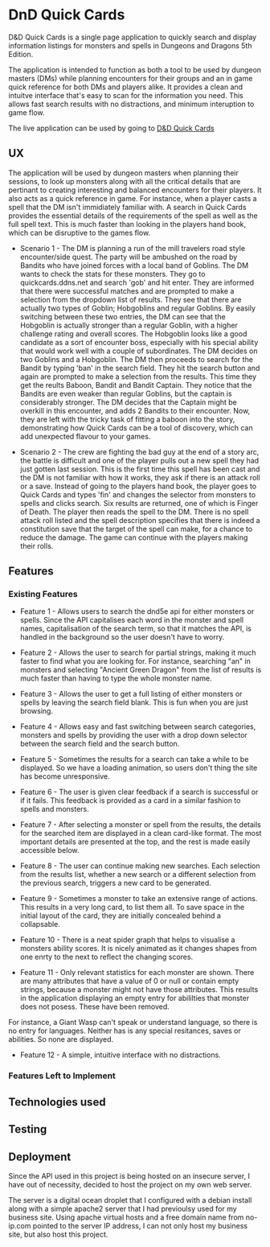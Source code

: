# DnD Quick Cards

D&D Quick Cards is a single page application to quickly search and display information listings for monsters and spells in Dungeons and Dragons 5th Edition. 

The application is intended to function as both a tool to be used by dungeon masters (DMs) while planning encounters for their groups and an in game quick reference for both DMs and players alike. It provides a clean and intuitve interface that's easy to scan for the information you need. This allows fast search results with no distractions, and minimum interuption to game flow. 

The live application can be used by going to [D&D Quick Cards](http://quickcards.ddns.net)


## UX

The application will be used by dungeon masters when planning their sessions, to look up monsters along with all the critical details that are pertinant to creating interesting and balanced encounters for their players. It also acts as a quick reference in game. For instance, when a player casts a spell that the DM isn't immidiately familiar with. A search in Quick Cards provides the essential details of the requirements of the spell as well as the full spell text. This is much faster than looking in the players hand book, which can be disruptive to the games flow.

- Scenario 1 - The DM is planning a run of the mill travelers road style encounter/side quest. The party will be ambushed on the road by Bandits who have joined forces with a local band of Goblins. The DM wants to check the stats for these monsters. They go to quickcards.ddns.net and search 'gob' and hit enter. They are informed that there were successful matches and are prompted to make a selection from the dropdown list of results. They see that there are actually two types of Goblin; Hobgoblins and regular Goblins. By easily switching between these two entries, the DM can see that the Hobgoblin is actually stronger than a regular Goblin, with a higher challenge rating and overall scores. The Hobgoblin looks like a good candidate as a sort of encounter boss, especially with his special ability that would work well with a couple of subordinates. The DM decides on two Goblins and a Hobgoblin. The DM then proceeds to search for the Bandit by typing 'ban' in the search field. They hit the search button and again are prompted to make a selection from the results. This time they get the reults Baboon, Bandit and Bandit Captain. They notice that the Bandits are even weaker than regular Goblins, but the captain is considerably stronger. The DM decides that the Captain might be overkill in this encounter, and adds 2 Bandits to their encounter. Now, they are left with the tricky task of fitting a baboon into the story, demonstrating how Quick Cards can be a tool of discovery, which can add unexpected flavour to your games.

- Scenario 2 - The crew are fighting the bad guy at the end of a story arc, the battle is difficult and one of the player pulls out a new spell they had just gotten last session. This is the first time this spell has been cast and the DM is not familiar with how it works, they ask if there is an attack roll or a save. Instead of going to the players hand book, the player goes to Quick Cards and types 'fin' and changes the selector from monsters to spells and clicks search. Six results are returned, one of which is Finger of Death. The player then reads the spell to the DM. There is no spell attack roll listed and the spell description specifies that there is indeed a constitution save that the target of the spell can make, for a chance to reduce the damage. The game can continue with the players making their rolls.

## Features

### Existing Features

- Feature 1 - Allows users to search the dnd5e api for either monsters or spells. Since the API capitalises each word in the monster and spell names, capitalisation of the search term, so that it matches the API, is handled in the background so the user doesn't have to worry.

- Feature 2 - Allows the user to search for partial strings, making it much faster to find what you are looking for. For instance, searching "an" in monsters and selecting "Ancient Green Dragon" from the list of results is much faster than having to type the whole monster name.

- Feature 3 - Allows the user to get a full listing of either monsters or spells by leaving the search field blank. This is fun when you are just browsing. 

- Feature 4 - Allows easy and fast switching between search categories, monsters and spells by providing the user with a drop down selector between the search field and the search button. 

- Feature 5 - Sometimes the results for a search can take a while to be displayed. So we have a loading animation, so users don't thing the site has become unresponsive. 

- Feature 6 - The user is given clear feedback if a search is successful or if it fails. This feedback is provided as a card in a similar fashion to spells and monsters. 

- Feature 7 - After selecting a monster or spell from the results, the details for the searched item are displayed in a clean card-like format. The most important details are presented at the top, and the rest is made easily accessible below. 

- Feature 8 - The user can continue making new searches. Each selection from the results list, whether a new search or a different selection from the previous search, triggers a new card to be generated.

- Feature 9 - Sometimes a monster to take an extensive range of actions. This results in a very long card, to list them all. To save space in the initial layout of the card, they are initially concealed behind a collapsable. 

- Feature 10 - There is a neat spider graph that helps to visualise a monsters ability scores. It is nicely animated as it changes shapes from one enrty to the next to reflect the changing scores.

- Feature 11 - Only relevant statistics for each monster are shown. There are many attributes that have a value of 0 or null or contain empty strings, because a monster might not have those attributes. This results in the application displaying an empty entry for abililties that monster does not posess. These have been removed.

For instance, a Giant Wasp can't speak or understand language, so there is no entry for languages. Neither has is any special resitances, saves or abilities. So none are displayed.

- Feature 12 - A simple, intuitive interface with no distractions. 

### Features Left to Implement

## Technologies used

## Testing

## Deployment

Since the API used in this project is being hosted on an insecure server, I have out of necessity, decided to host the project on my own web server.

The server is a digital ocean droplet that I configured with a debian install along with a simple apache2 server that I had previoulsy used for my business site. Using apache virtual hosts and a free domain name from no-ip.com pointed to the server IP address, I can not only host my business site, but also host this project. 


